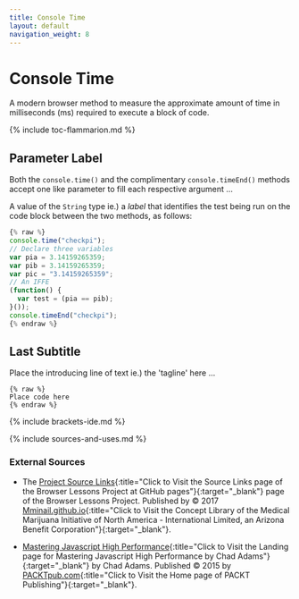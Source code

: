 ```yaml
---
title: Console Time
layout: default
navigation_weight: 8
---
```

# Console Time

A modern browser method to measure the approximate amount of time in milliseconds (ms) required to execute a block of code.

{% include toc-flammarion.md %}

## Parameter Label

Both the `console.time()` and the complimentary `console.timeEnd()` methods accept one like parameter to fill each respective argument ...

A value of the `String` type ie.) a *label* that identifies the test being run on the code block between the two methods, as follows:

```javascript
{% raw %}
console.time("checkpi");
// Declare three variables
var pia = 3.14159265359;
var pib = 3.14159265359;
var pic = "3.14159265359";
// An IFFE
(function() {
  var test = (pia == pib);
}());
console.timeEnd("checkpi");
{% endraw %}
```

## Last Subtitle

Place the introducing line of text ie.) the 'tagline' here ...

```liquid
{% raw %}
Place code here
{% endraw %}
```

{% include brackets-ide.md %}

{% include sources-and-uses.md %}

### External Sources

- The [Project Source Links](https://mminail.github.io/Browser/Source-Browser-Links.htm){:title="Click to Visit the Source Links page of the Browser Lessons Project at GitHub pages"}{:target="_blank"} page of the Browser Lessons Project. Published by © 2017 [Mminail.github.io](https://mminail.github.io/){:title="Click to Visit the Concept Library of the Medical Marijuana Initiative of North America - International Limited, an Arizona Benefit Corporation"}{:target="_blank"}.

- [Mastering Javascript High Performance](https://www.packtpub.com/web-development/mastering-javascript-high-performance){:title="Click to Visit the Landing page for Mastering Javascript High Performance by Chad Adams"}{:target="_blank"} by Chad Adams. Published © 2015 by [PACKTpub.com](https://www.packtpub.com/){:title="Click to Visit the Home page of PACKT Publishing"}{:target="_blank"}.
